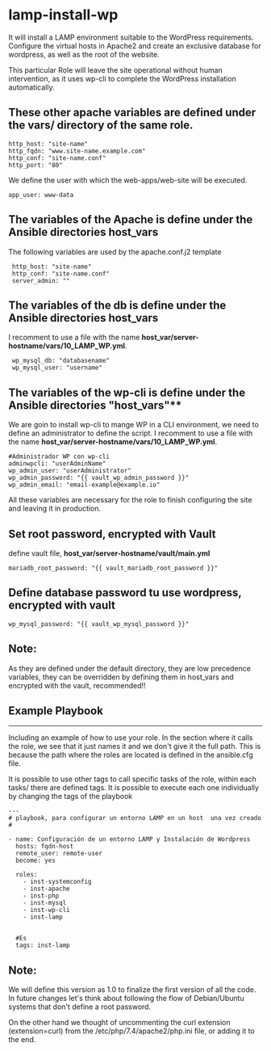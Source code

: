 # lamp-install-wp

It will install a LAMP environment suitable to the WordPress requirements. Configure the virtual hosts in Apache2 and create an exclusive database for wordpress, as well as the root of the website.

This particular Role will leave the site operational without human intervention, as it uses wp-cli to complete the WordPress installation automatically.


## These other apache variables are defined under the **vars/** directory of the same role.

```
http_host: "site-name"
http_fqdn: "www.site-name.example.com"
http_conf: "site-name.conf"
http_port: "80"
```

We define the user with which the web-apps/web-site will be executed.

```
app_user: www-data
```

## The variables of the Apache is define under the Ansible directories **host_vars**

The following variables are used by the apache.conf.j2 template

```
 http_host: "site-name"
 http_conf: "site-name.conf"
 server_admin: ""
```

## The variables of the db is define under the Ansible directories **host_vars**

I recomment to use a file with the name **host_var/server-hostname/vars/10_LAMP_WP.yml**.

```
 wp_mysql_db: "databasename"
 wp_mysql_user: "username"
```

## The variables of the wp-cli is define under the Ansible directories "host_vars"**

We are goin to install wp-cli to mange WP in a CLI environment, we need to define an administrator to define the script.
I recomment to use a file with the name **host_var/server-hostname/vars/10_LAMP_WP.yml**.

```
#Administrador WP con wp-cli
adminwpcli: "userAdminName"
wp_admin_user: "userAdministrator"
wp_admin_password: "{{ vault_wp_admin_password }}"
wp_admin_email: "email-example@example.io"
```

All these variables are necessary for the role to finish configuring the site and leaving it in production.

## Set root password, encrypted with Vault
define vault file, **host_var/server-hostname/vault/main.yml**

```
mariadb_root_password: "{{ vault_mariadb_root_password }}"
```

## Define database password tu use wordpress, encrypted with vault

```
wp_mysql_password: "{{ vault_wp_mysql_password }}"
``` 

## Note:
 
 As they are defined under the default directory, they are low precedence variables, they can be overridden by defining them in host_vars and encrypted with the vault, recommended!!


## Example Playbook
----------------

Including an example of how to use your role. In the section where it calls the role, we see that it just names it and we don't give it the full path. This is because the path where the roles are located is defined in the ansible.cfg file.

It is possible to use other tags to call specific tasks of the role, within each tasks/ there are defined tags. It is possible to execute each one individually by changing the tags of the playbook


```
---
# playbook, para configurar un entorno LAMP en un host  una vez creado
#

- name: Configuración de un entorno LAMP y Instalación de Wordpress
  hosts: fqdn-host
  remote_user: remote-user
  become: yes

  roles:
    - inst-systemconfig
    - inst-apache
    - inst-php
    - inst-mysql
    - inst-wp-cli
    - inst-lamp
    

  #Es 
  tags: inst-lamp
```

## Note:

We will define this version as 1.0 to finalize the first version of all the code. In future changes let's think about following the flow of Debian/Ubuntu systems that don't define a root password.

On the other hand we thought of uncommenting the curl extension (extension=curl) from the /etc/php/7.4/apache2/php.ini file, or adding it to the end.